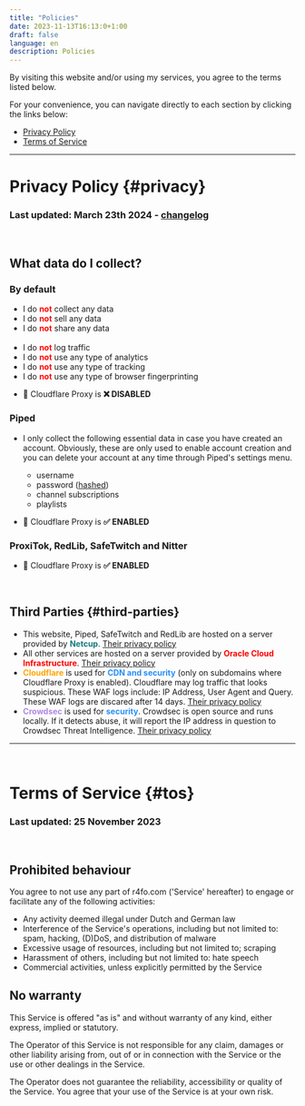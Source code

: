 ```yaml
---
title: "Policies"
date: 2023-11-13T16:13:0+1:00
draft: false
language: en
description: Policies
---
```


By visiting this website and/or using my services, you agree to the terms listed below. 
<br>

For your convenience, you can navigate directly to each section by clicking the links below:


- [Privacy Policy](#privacy) <br>
- [Terms of Service](#tos)


<hr>

# Privacy Policy {#privacy}
### Last updated: March 23th 2024 - [changelog](https://github.com/r2fo/r4fo.com/commits/main/content/privacypolicy.md)
<br>

## What data do I collect?

### By default

<p class="mb-8 font-light text-white-500 dark:text-white-400 sm:text-xl">
    <ul>
        <li>I do <strong style="color: red;">not</strong> collect any data</li>
        <li>I do <strong style="color: red;">not</strong> sell any data</li>
        <li>I do <strong style="color: red;">not</strong> share any data</li>
        <br>
        <li>I do <strong style="color: red;">not</strong> log traffic</li>
        <li>I do <strong style="color: red;">not</strong> use any type of analytics</li>
        <li>I do <strong style="color: red;">not</strong> use any type of tracking</li>
        <li>I do <strong style="color: red;">not</strong> use any type of browser fingerprinting</li>
    </ul>
</p>
    
- 🔄 Cloudflare Proxy is **❌ DISABLED**

### Piped
- I only collect the following essential data in case you have created an account. Obviously, these are only used to enable account creation and you can delete your account at any time through Piped's settings menu.
    - username
    - password (<a href="https://wikiless.r4fo.com/wiki/Cryptographic_hash_function#:~:text=A%20common%20use%20of%20hashes,in%20a%20file%20or%20database">hashed</a>)
    - channel subscriptions
    - playlists
   
- 🔄 Cloudflare Proxy is **✅ ENABLED**

### ProxiTok, RedLib, SafeTwitch and Nitter
- 🔄 Cloudflare Proxy is **✅ ENABLED**

<br>

## Third Parties {#third-parties}
- This website, Piped, SafeTwitch and RedLib are hosted on a server provided by <strong style="color: hsl(184,73%,29%);">Netcup</strong>. [Their privacy policy](https://www.netcup.eu/kontakt/datenschutzerklaerung.php)
- All other services are hosted on a server provided by <strong style="color: red;">Oracle Cloud Infrastructure</strong>. [Their privacy policy](https://www.oracle.com/legal/privacy/services-privacy-policy.html)
- <strong style="color: orange;">Cloudflare</strong> is used for <strong style="color: hsl(210, 92%, 56%);">CDN and security</strong> (only on subdomains where Cloudflare Proxy is enabled). Cloudflare may log traffic that looks suspicious. These WAF logs include: IP Address, User Agent and Query. These WAF logs are discared after 14 days. [Their privacy policy](https://www.cloudflare.com/privacypolicy/)
- <strong style="color: hsl(270, 60%, 70%);">Crowdsec</strong> is used for <strong style="color: hsl(210, 92%, 56%);">security</strong>. Crowdsec is open source and runs locally. If it detects abuse, it will report the IP address in question to Crowdsec Threat Intelligence. [Their privacy policy](https://www.crowdsec.net/privacy-policy)

<hr>
<br>

# Terms of Service {#tos}
### Last updated: 25 November 2023
<br>

## Prohibited behaviour

You agree to not use any part of r4fo.com ('Service' hereafter) to engage or facilitate any of the following activities:

- Any activity deemed illegal under Dutch and German law
- Interference of the Service's operations, including but not limited to: spam, hacking, (D)DoS, and distribution of malware
- Excessive usage of resources, including but not limited to; scraping
- Harassment of others, including but not limited to: hate speech
- Commercial activities, unless explicitly permitted by the Service


## No warranty

This Service is offered "as is" and without warranty of any kind, either express, implied or statutory.

The Operator of this Service is not responsible for any claim, damages or other liability arising from, out of or in connection with the Service or the use or other dealings in the Service.

The Operator does not guarantee the reliability, accessibility or quality of the Service. You agree that your use of the Service is at your own risk.
